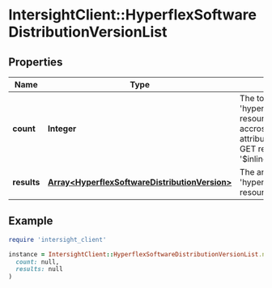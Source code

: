 # IntersightClient::HyperflexSoftwareDistributionVersionList

## Properties

| Name | Type | Description | Notes |
| ---- | ---- | ----------- | ----- |
| **count** | **Integer** | The total number of &#39;hyperflex.SoftwareDistributionVersion&#39; resources matching the request, accross all pages. The &#39;Count&#39; attribute is included when the HTTP GET request includes the &#39;$inlinecount&#39; parameter. | [optional] |
| **results** | [**Array&lt;HyperflexSoftwareDistributionVersion&gt;**](HyperflexSoftwareDistributionVersion.md) | The array of &#39;hyperflex.SoftwareDistributionVersion&#39; resources matching the request. | [optional] |

## Example

```ruby
require 'intersight_client'

instance = IntersightClient::HyperflexSoftwareDistributionVersionList.new(
  count: null,
  results: null
)
```

